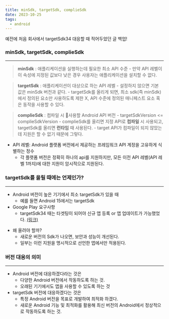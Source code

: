 ```yaml
---
title: minSdk, targetSdk, complieSdk
date: 2023-10-25
tags:
  - android
---
```

예전에 처음 회사에서 targetSdk34 대응할 때 적어두었던 글 백업!

### minSdk, targetSdk, complieSdk
----
> **minSdk** : 애플리케이션을 실행하는데 필요한 최소 API 수준
    - 만약 API 레벨이 이 속성에 지정된 값보다 낮은 경우 사용자는 애플리케이션을 설치할 수 없다.

> **targetSdk** : 애플리케이션이 대상으로 하는 API 레벨
    - 설정하지 않으면 기본 값은 minSdk 버전과 같다.
    - targetSdk를 올리게 되면, 최소 sdk(즉 minSdk)에서 정의된 요소만 사용하도록 제한 X, API 수준에 정의된 매니페스트 요소 혹은 동작을 사용할 수 있다.

> **complieSdk** : 컴파일 시 사용할 Android API 버전
    - targetSdkVersion <= complieSdkVersion
	    - complieSdk를 올리면 지정 API로 **컴파일** 시 사용되고, targetSdk를 올리면 **런타임** 때 사용된다.
	    - target API가 컴파일이 되지 않았는데 지원은 할 수 없기 때문에 그렇다.

 - API 레벨: Android 플랫폼 버전에서 제공하는 프레임워크 API 계정을 고유하게 식별하는 정수
 	- 각 플랫폼 버전은 정확히 하나의 api를 지원하지만, 모든 이전 API 레벨(API 레벨 1까지)에 대한 지원이 암시적으로 지원된다.

### targetSdk를 올릴 때에는 언제인가?
---
- Android 버전이 높은 기기에서 최소 targetSdk가 있을 때
	- 예를 들면 Android 15에서는 targetSdk 
- Google Play 요구사항
	- targetSdk34 때는 타겟팅이 되어야 신규 앱 등록 or 앱 업데이트가 가능했었다. [(링크)](https://support.google.com/googleplay/android-developer/answer/11926878?hl=ko)
* 왜 올려야 할까?
	* 새로운 버전의 Sdk가 나오면, 보안과 성능이 개선된다.
    - 일부는 이런 지원을 명시적으로 선언한 앱에서만 적용된다.

### 버전 대응의 의미
---
* Android 버전에 대응하겠다라는 것은
    * 다양한 Android 버전에서 작동하도록 하는 것.
    * 오래된 기기에서도 앱을 사용할 수 있도록 하는 것
* targetSdk 버전에 대응하겠다는 것은
    * 특정 Android 버전을 목표로 개발하여 최적화 하겠다.
    * 새로운 Android 기능 및 최적화를 활용해 최신 버전의 Android에서 정상적으로 작동하도록 하는 것.
